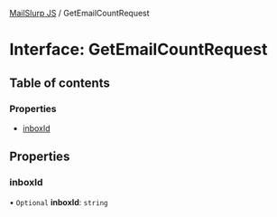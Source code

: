 [MailSlurp JS](../README.md) / GetEmailCountRequest

# Interface: GetEmailCountRequest

## Table of contents

### Properties

- [inboxId](GetEmailCountRequest.md#inboxid)

## Properties

### inboxId

• `Optional` **inboxId**: `string`
